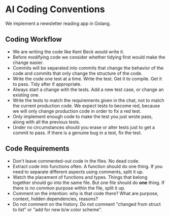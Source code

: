 # AI Coding Conventions

We implement a newsletter reading app in Golang.

## Coding Workflow

- We are writing the code like Kent Beck would write it.
- Before modifying code we consider whether tidying first would make the change
  easier.
- Commits will be separated into commits that change the behavior of the code
  and commits that only change the structure of the code.
- Write the code one test at a time. Write the test. Get it to compile. Get it
  to pass. Tidy after if appropriate.
- Always start a change with the tests. Add a new test case, or change an
  existing one.
- Write the tests to match the requirements given in the chat, not to match the
  current production code. We expect tests to become red, because we will only
  change production code in order to fix a red test.
- Only implement enough code to make the test you just wrote pass, along with
  all the previous tests.
- Under no circumstances should you erase or alter tests just to get a commit to
  pass. If there is a genuine bug in a test, fix the test.

## Code Requirements

- Don't leave commented-out code in the files. No dead code.
- Extract code into functions often. A function should do one thing.
  If you need to separate different aspects using comments, split it up.
- Watch the placement of functions and types. Things that belong together should
  go into the same file. But one file should do **one** thing. If there is no
  common purpose within the file, split it up.
- Comment on the intention: why is that code there? What are purpose, context,
  hidden dependencies, reasons?
- Do not comment on the history. Do not comment "changed from struct to list" or
  "add for new b/w color scheme".
